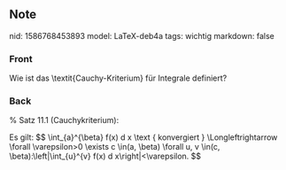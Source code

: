 ## Note
nid: 1586768453893
model: LaTeX-deb4a
tags: wichtig
markdown: false

### Front
Wie ist das \textit{Cauchy-Kriterium} für Integrale definiert?

### Back
% Satz 11.1 (Cauchykriterium):
<div>
  Es gilt: $$ \int_{a}^{\beta} f(x) d x \text { konvergiert }
  \Longleftrightarrow \forall \varepsilon>0 \exists c \in(a,
  \beta) \forall u, v \in(c, \beta):\left|\int_{u}^{v} f(x) d
  x\right|<\varepsilon. $$
</div>
